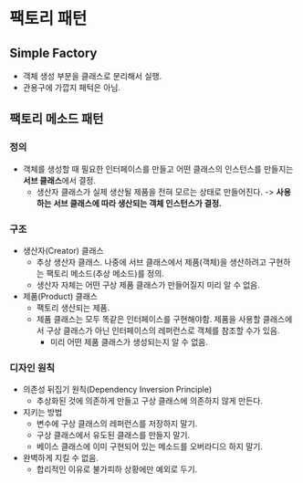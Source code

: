 # 팩토리 패턴

## Simple Factory

- 객체 생성 부분을 클래스로 분리해서 실행.
- 관용구에 가깝지 패턱은 아님.

## 팩토리 메소드 패턴

### 정의

- 객체를 생성할 때 필요한 인터페이스를 만들고 어떤 클래스의 인스턴스를 만들지는 **서브 클래스**에서 결정.
  - 생산자 클래스가 실제 생산될 제품을 전혀 모르는 상태로 만들어진다. -> **사용하는 서브 클래스에 따라 생산되는 객체 인스턴스가 결정.**

### 구조

- 생산자(Creator) 클래스
  - 추상 생산자 클래스. 나중에 서브 클래스에서 제품(객체)을 생산하려고 구현하는 팩토리 메소드(추상 메소드)를 정의.
  - 생산자 자체는 어떤 구상 제품 클래스가 만들어질지 미리 알 수 없음.
- 제품(Product) 클래스
  - 팩토리 생산되는 제품.
  - 제품 클래스는 모두 똑같은 인터페이스를 구현해야함. 제품을 사용할 클래스에서 구상 클래스가 아닌 인터페이스의 레퍼런스로 객체를 참조할 수가 있음.
    - 미리 어떤 제품 클래스가 생성되는지 알 수 없음.

### 디자인 원칙

- 의존성 뒤집기 원칙(Dependency Inversion Principle)
  - 추상화된 것에 의존하게 만들고 구상 클래스에 의존하지 않게 만든다.
- 지키는 방법
  - 변수에 구상 클래스의 레퍼런스를 저장하지 말기.
  - 구상 클래스에서 유도된 클래스를 만들지 말기.
  - 베이스 클래스에 이미 구현되어 있는 메소드를 오버라디으 하지 말기.
- 완벽하게 지킬 수 없음.
  - 합리적인 이유로 불가피하 상황에만 예외로 두기.
